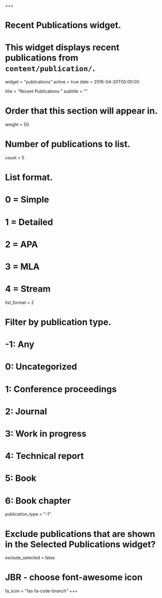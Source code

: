 +++
# Recent Publications widget.
# This widget displays recent publications from `content/publication/`.
widget = "publications"
active = true
date = 2016-04-20T00:00:00

title = "Recent Publications [<i class='ai ai-google-scholar'></i>](https://scholar.google.com/citations?user=oEX_DIIAAAAJ&hl=en)"
subtitle = ""

# Order that this section will appear in.
weight = 50

# Number of publications to list.
count = 5

# List format.
#   0 = Simple
#   1 = Detailed
#   2 = APA
#   3 = MLA
#   4 = Stream
list_format = 2

# Filter by publication type.
# -1: Any
#  0: Uncategorized
#  1: Conference proceedings
#  2: Journal
#  3: Work in progress
#  4: Technical report
#  5: Book
#  6: Book chapter
publication_type = "-1"

# Exclude publications that are shown in the Selected Publications widget?
exclude_selected = false

# JBR - choose font-awesome icon
fa_icon = "fas fa-code-branch"
+++

